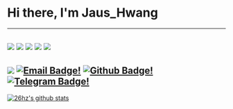 # Hi there, I'm Jaus_Hwang
---
[![](https://img.shields.io/badge/OS-Gentoo-informational?style=flat-square&logo=gentoo&logoColor=ECEFF4&color=B48EAD)](https://www.gentoo.org/)
[![](https://img.shields.io/badge/Wm-xmonad-informational?style=flat-square&logo=freedesktopdotorg&logoColor=ECEFF4&color=88C0D0)](https://xmonad.org)
[![](https://img.shields.io/badge/Bars-polybar-informational?style=flat-square&logo=cpanel&logoColor=ECEFF4&color=EBCB8B)](https://github.com/polybar/polybar/)
[![](https://img.shields.io/badge/Colors-Nord-informational?style=flat-square&logo=chocolatey&logoColor=ECEFF4&color=D08770)](https://www.nordtheme.com/)
[![](https://img.shields.io/badge/Editor-Neovim-informational?style=flat-square&logo=neovim&logoColor=ECEFF4&color=A3BE8C)](https://neovim.io)
---
[![](https://komarev.com/ghpvc/?username=26hz&style=flat-square&color=A3BE8C)](https://github.com/26hz/)
[![Email Badge!](https://img.shields.io/badge/-Mail-BF616A?style=flat-square&logo=minutemailer)](mailto:jaus_hwang@88.com)
[![Github Badge!](https://img.shields.io/badge/-26hz-A3BE8C?style=flat-square&logo=github&link=https://github.com/26hz/)](https://www.github.com/26hz/)
[![Telegram Badge!](https://img.shields.io/badge/-Jaus_Hwang-88C0D0?style=flat-square&logo=telegram&logoColor=88C0D0&link=https://t.me/Jaus_Hwang/)](https://t.me/Jaus_Hwang/)
---
[![26hz's github stats](https://github-readme-stats.vercel.app/api?username=26hz&layout=compact&title_color=88C0D0&bg_color=3B4252&text_color=E5E9F0)](https://github.com/anuraghazra/github-readme-stats)
